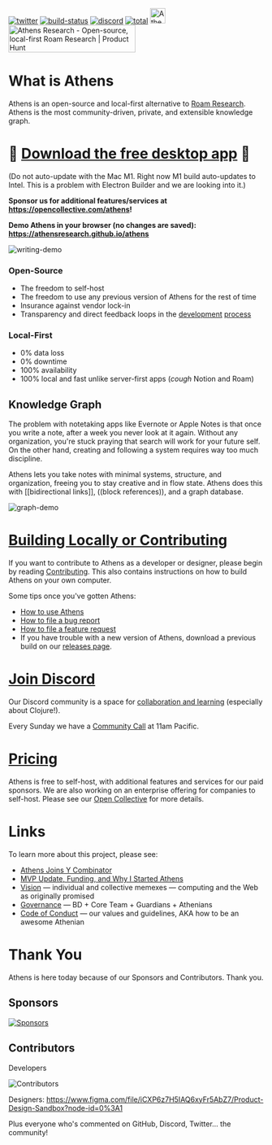 [![twitter](https://img.shields.io/twitter/follow/athensresearch?label=Follow&style=social)](https://twitter.com/athensresearch)
[![build-status](https://img.shields.io/github/workflow/status/athensresearch/athens/build)](https://github.com/athensresearch/athens/actions)
[![discord](https://img.shields.io/discord/708122962422792194?label=discord&logo=Discord)](https://discord.gg/GCJaV3V)
[![total](https://opencollective.com/athens/tiers/badge.svg)](https://opencollective.com/athens) 
<img alt="Athens is proudly backed by Y Combinator (W21)" src="https://github.com/athensresearch/handbook/blob/main/.gitbook/assets/yc.png" width="30" height="30" />
<a href="https://www.producthunt.com/posts/athens-research?utm_source=badge-featured&utm_medium=badge&utm_souce=badge-athens-research" target="_blank"><img src="https://api.producthunt.com/widgets/embed-image/v1/featured.svg?post_id=286558&theme=light" alt="Athens Research - Open-source, local-first Roam Research | Product Hunt" style="width: 250px; height: 54px;" width="140" height="30" /></a>

# What is Athens

Athens is an open-source and local-first alternative to [Roam Research](https://roamresearch.com/). Athens is the most community-driven, private, and extensible knowledge graph.

# 🚀 [Download the free desktop app](https://github.com/athensresearch/athens/releases) 🚀

(Do not auto-update with the Mac M1. Right now M1 build auto-updates to Intel. This is a problem with Electron Builder and we are looking into it.)

**Sponsor us for additional features/services at https://opencollective.com/athens!**

**Demo Athens in your browser (no changes are saved): https://athensresearch.github.io/athens**

![writing-demo](https://github.com/tangjeff0/athens-public/blob/main/bret-victor-demo.gif)

### Open-Source

- The freedom to self-host
- The freedom to use any previous version of Athens for the rest of time
- Insurance against vendor lock-in
- Transparency and direct feedback loops in the [development](https://loom.com/share/folder/5582cfd8099a4dbda63b61213d5d9152) [process](https://github.com/athensresearch/athens/issues)

### Local-First

- 0% data loss
- 0% downtime
- 100% availability
- 100% local and fast unlike server-first apps (*cough* Notion and Roam)

## Knowledge Graph

The problem with notetaking apps like Evernote or Apple Notes is that once you write a note, after a week you never look at it again. Without any organization, you're stuck praying that search will work for your future self. On the other hand, creating and following a system requires way too much discipline.

Athens lets you take notes with minimal systems, structure, and organization, freeing you to stay creative and in flow state. Athens does this with [[bidirectional links]], ((block references)), and a graph database.

![graph-demo](https://github.com/tangjeff0/athens-public/blob/main/open-source-graph-demo.gif)

# [Building Locally or Contributing](https://athensresearch.gitbook.io/handbook/contributing)

If you want to contribute to Athens as a developer or designer, please begin by reading [Contributing](https://athensresearch.gitbook.io/handbook/contributing). This also contains instructions on how to build Athens on your own computer.

Some tips once you've gotten Athens:
- [How to use Athens](https://www.loom.com/share/ee5120d1f69d4ce0aab923de71caedd0)
- [How to file a bug report](https://www.loom.com/share/e69857c0f65f4232ab10dd78f47c4c44)
- [How to file a feature request](https://www.loom.com/share/dea9e3b3e7424f97a84e2fb81daed9c9)
- If you have trouble with a new version of Athens, download a previous build on our [releases page](https://github.com/athensresearch/athens/releases).

# [Join Discord](https://discord.gg/GCJaV3V)

Our Discord community is a space for [collaboration and learning](https://athensresearch.gitbook.io/handbook/code-of-conduct#values) (especially about Clojure!).

Every Sunday we have a [Community Call](https://loom.com/share/folder/ad4f7f087c8e4736a28983889102fa70) at 11am Pacific.

# [Pricing](https://opencollective.com/athens)

Athens is free to self-host, with additional features and services for our paid sponsors. We are also working on an enterprise offering for companies to self-host. Please see our [Open Collective](https://opencollective.com/athens) for more details.

# Links

To learn more about this project, please see:

- [Athens Joins Y Combinator](https://www.notion.so/athensresearch/Athens-Joins-Y-Combinator-86b9dfa30f4141e5bf072fad8f95a6c7)
- [MVP Update, Funding, and Why I Started Athens](https://www.notion.so/athensresearch/MVP-Update-Funding-and-Why-I-Started-Athens-e68822f0c3654660ae621cdcbf932bc4)
- [Vision](https://athensresearch.gitbook.io/handbook/vision) — individual and collective memexes — computing and the Web as originally promised
- [Governance](https://athensresearch.gitbook.io/handbook/governance) — BD + Core Team + Guardians + Athenians
- [Code of Conduct](https://athensresearch.gitbook.io/handbook/code-of-conduct) — our values and guidelines, AKA how to be an awesome Athenian

# Thank You

Athens is here today because of our Sponsors and Contributors. Thank you.

## Sponsors

[![Sponsors](https://athens-assets-1.s3.us-east-2.amazonaws.com/sponsor-faces.png)](https://opencollective.com/athens)

## Contributors

Developers


![Contributors](https://user-images.githubusercontent.com/8952138/111184984-c1d83180-856e-11eb-9b7f-136de40d8252.png)

Designers: https://www.figma.com/file/iCXP6z7H5IAQ6xyFr5AbZ7/Product-Design-Sandbox?node-id=0%3A1

Plus everyone who's commented on GitHub, Discord, Twitter... the community!
